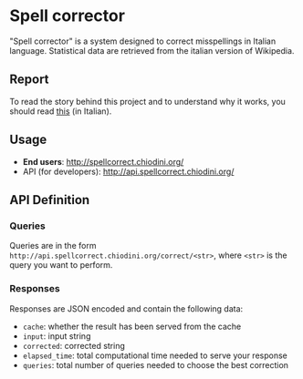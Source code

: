 # Spell corrector

"Spell corrector" is a system designed to correct misspellings in Italian language. Statistical data are retrieved from the italian version of Wikipedia.

## Report
To read the story behind this project and to understand why it works, you should read [this](https://raw.githubusercontent.com/lucach/spellcorrect/master/thesis/main.pdf) (in Italian).

## Usage

- **End users**: http://spellcorrect.chiodini.org/
- API (for developers): http://api.spellcorrect.chiodini.org/

## API Definition

### Queries
Queries are in the form ```http://api.spellcorrect.chiodini.org/correct/<str>```, where ```<str>``` is the query you want to perform.

### Responses
Responses are JSON encoded and contain the following data:
- ```cache```: whether the result has been served from the cache
- ```input```: input string
- ```corrected```: corrected string
- ```elapsed_time```: total computational time needed to serve your response
- ```queries```: total number of queries needed to choose the best correction
